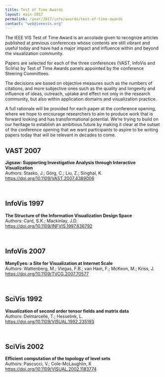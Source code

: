 ```yaml
---
title: Test of Time Awards
layout: main-2017
permalink: /year/2017/info/awards/test-of-time-awards
contact: "web@ieeevis.org"
---
```

The IEEE VIS Test of Time Award is an accolade given to recognize articles published at previous conferences whose contents are still vibrant and useful today and have had a major impact and influence within and beyond the visualization community.

Papers are selected for each of the three conferences (VAST, InfoVis and SciVis) by Test of Time Awards panels appointed by the conference Steering Committees.

The decisions are based on objective measures such as the numbers of citations, and more subjective ones such as the quality and longevity and influence of ideas, outreach, uptake and effect not only in the research community, but also within application domains and visualization practice.

A full rationale will be provided for each paper at the conference opening, where we hope to encourage researchers to aim to produce work that is forward looking and has transformational potential. We're trying to build on our heritage to establish an ambitious future by making it clear at the outset of the conference opening that we want participants to aspire to be writing papers today that will be relevant in decades to come.

## VAST 2007

**Jigsaw: Supporting Investigative Analysis through Interactive Visualization**
<br/>
Authors: Stasko, J.; Görg, C.; Liu, Z.; Singhal, K.<br>
<a href="https://doi.org/10.1109/VAST.2007.4389006">https://doi.org/10.1109/VAST.2007.4389006 </a><br>
<!--- VAST 2007 --->
<br/>

<!--- Jigsaw is a visual analytics system, developed by the Georgia Institute of Technology, for enabling analysts and researchers to explore, analyze, and make sense of document collections. This 2007 VAST paper, co-authored by John Stasko, Carsten Görg, Zhicheng Liu, and Kanupriya Singhal, brought Jigsaw to light for the first time. Since then, the software has been used extensively by investigators, analysts, and researchers in many fields, including visualization, text analysis, journalism, law enforcement, finance, and so on According to Google Scholar, the paper has received over 400 citations. While a number of papers published in IEEE VAST 2007 have made significant impact because of their novel scientific contributions, this VAST paper on Jigsaw stands the test of the time with the highest impact. -->

## InfoVis 1997

**The Structure of the Information Visualization Design Space**
<br/>
Authors: Card, S.K.; Mackinlay, J.D.<br>
<a href="https://doi.org/10.1109/INFVIS.1997.636792">https://doi.org/10.1109/INFVIS.1997.636792 </a><br>
<!--- InfoVis 1997 --->
<br/>

<!--- A unanimous choice amongst panel members and an enjoyable read, from which each of us learned things we had not thought of recently. Card and Mackinlay introduce a model of the visualization design space that is revealing and helps with description and explanation. It's relevant today and useful to apply this to some of the visualization that has developed in the last couple of decades. Really, the paper is well worth reading again  - please have a look.
The work has had a big influence on future papers - and is in effect an early characterization of the kind of work that many of us have attempted since.
Other papers that describe processes and areas of influence followed the lead of this seminal piece of work that mapped the design space explicitly, described and differentiated idioms and dealt with geographic coordinates specifically.
Card and Mackinlay really helped the community understand what visualization was all about and their paper and approach have had lasting effect.
As we said, the notation can be usefully applied to current visualization techniques to describe them, compare them and give us traction as we begin to explain why particular locations in the visualization design space may be appropriate in certain contexts. -->

## InfoVis 2007

**ManyEyes: a Site for Visualization at Internet Scale**
<br/>
Authors: Wattenberg, M.; Viegas, F.B.; van Ham, F.; McKeon, M.; Kriss, J.<br>
<a href="https://doi.org/10.1109/TVCG.2007.70577">https://doi.org/10.1109/TVCG.2007.70577 </a><br>
<!--- InfoVis 2007 --->
<br/>

<!--- The ManyEyes project, which this paper describes, has been impactful in many ways. The most straight forward are its citations, 671 in total, 48 at VIS. The ToT 2007 committee was unanimous in its decision. We think that beyond the citations this paper has had a huge impact, on the research community, on the information visualization industry, and on the general public. ManyEyes was on the vanguard of the research community starting to think more broadly about what kind of people might make use of an information visualization.  Rather than domain experts, ManyEyes was designed for the general public. People could use the ManyEyes website, upload their own data, choose one of several templates, and create a visualization of their own. This led the research community to think about personal visualizations for individuals’ own data, spurred emphasis on collaborative visualization, and about the importance of visualization on the web. It has had impact industry in that now both Tableau (via Tableau Public) and Microsoft (Via Power BI) have their own data tools for public use. However, we think that the impact on the general population might be most important. This paper had led the ideas about rise of social computing and the importance of data and visualization to people in general – or more specifically, introduced ideas about the democratization of data and visualization. -->

## SciVis 1992

**Visualization of second order tensor fields and matrix data**
<br/>
Authors: Delmarcelle, T.; Hesselink, L.<br>
<a href="https://doi.org/10.1109/VISUAL.1992.235193">https://doi.org/10.1109/VISUAL.1992.235193 </a><br>
<!--- Vis 1992 --->
<br/>

## SciVis 2002

**Efficient computation of the topology of level sets**
<br/>
Authors: Pascucci, V.; Cole-McLaughlin, K<br>
<a href="https://doi.org/10.1109/VISUAL.2002.1183774">https://doi.org/10.1109/VISUAL.2002.1183774 </a><br>
<!--- Vis 2002 --->
<br/>
